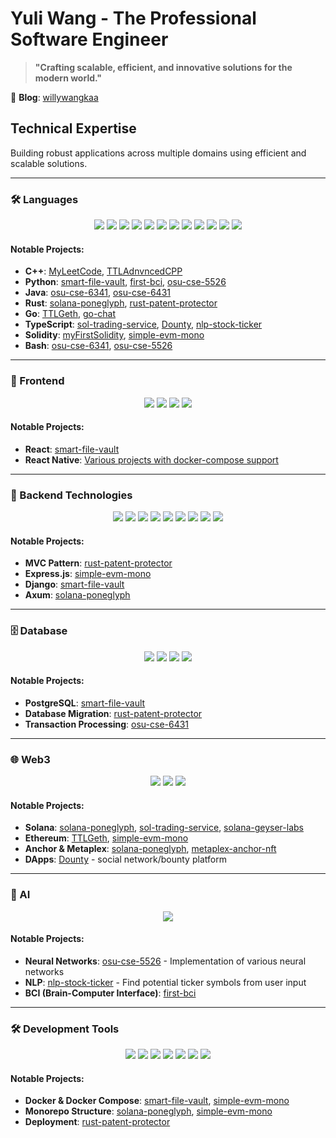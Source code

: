 # Yuli Wang - The Professional Software Engineer

> **"Crafting scalable, efficient, and innovative solutions for the modern world."**

📝 **Blog**: [willywangkaa](https://wangwilly.github.io/willywangkaa/)

## Technical Expertise
Building robust applications across multiple domains using efficient and scalable solutions.

---

### 🛠️ Languages
<div align="center">

![](https://img.shields.io/badge/-C-A8B9CC?style=flat-square&logo=c&logoColor=white)
![](https://img.shields.io/badge/-C++-00599C?style=flat-square&logo=cplusplus&logoColor=white)
![](https://img.shields.io/badge/-Python-3776AB?style=flat-square&logo=python&logoColor=white)
![](https://img.shields.io/badge/-Java-007396?style=flat-square&logo=java&logoColor=white)
![](https://img.shields.io/badge/-Rust-000000?style=flat-square&logo=rust&logoColor=white)
![](https://img.shields.io/badge/-Go-00ADD8?style=flat-square&logo=go&logoColor=white)
![](https://img.shields.io/badge/-JavaScript-F7DF1E?style=flat-square&logo=javascript&logoColor=black)
![](https://img.shields.io/badge/-TypeScript-3178C6?style=flat-square&logo=typescript&logoColor=white)
![](https://img.shields.io/badge/-HTML-E34F26?style=flat-square&logo=html5&logoColor=white)
![](https://img.shields.io/badge/-LaTeX-008080?style=flat-square&logo=latex&logoColor=white)
![](https://img.shields.io/badge/-Bash-4EAA25?style=flat-square&logo=gnu-bash&logoColor=white)
![](https://img.shields.io/badge/-Solidity-363636?style=flat-square&logo=solidity&logoColor=white)

</div>

#### Notable Projects:
- **C++**: [MyLeetCode](https://github.com/WangWilly/MyLeetCode), [TTLAdnvncedCPP](https://github.com/WangWilly/TTLAdnvncedCPP)
- **Python**: [smart-file-vault](https://github.com/WangWilly/smart-file-vault), [first-bci](https://github.com/WangWilly/first-bci), [osu-cse-5526](https://github.com/WangWilly/osu-cse-5526)
- **Java**: [osu-cse-6341](https://github.com/WangWilly/osu-cse-6341), [osu-cse-6431](https://github.com/WangWilly/osu-cse-6431)
- **Rust**: [solana-poneglyph](https://github.com/WangWilly/solana-poneglyph), [rust-patent-protector](https://github.com/WangWilly/rust-patent-protector)
- **Go**: [TTLGeth](https://github.com/WangWilly/TTLGeth), [go-chat](https://github.com/WangWilly/go-chat)
- **TypeScript**: [sol-trading-service](https://github.com/WangWilly/sol-trading-service), [Dounty](https://github.com/WangWilly/Dounty), [nlp-stock-ticker](https://github.com/WangWilly/nlp-stock-ticker)
- **Solidity**: [myFirstSolidity](https://github.com/WangWilly/myFirstSolidity), [simple-evm-mono](https://github.com/WangWilly/simple-evm-mono)
- **Bash**: [osu-cse-6341](https://github.com/WangWilly/osu-cse-6341), [osu-cse-5526](https://github.com/WangWilly/osu-cse-5526)

---

### 🎨 Frontend
<div align="center">

![](https://img.shields.io/badge/-React-61DAFB?style=flat-square&logo=react&logoColor=black)
![](https://img.shields.io/badge/-Vue.js-4FC08D?style=flat-square&logo=vue.js&logoColor=white)
![](https://img.shields.io/badge/-Next.js-000000?style=flat-square&logo=next.js&logoColor=white)
![](https://img.shields.io/badge/-Angular-DD0031?style=flat-square&logo=angular&logoColor=white)

</div>

#### Notable Projects:
- **React**: [smart-file-vault](https://github.com/WangWilly/smart-file-vault)
- **React Native**: [Various projects with docker-compose support](https://github.com/WangWilly/smart-file-vault)

---

### 🚀 Backend Technologies
<div align="center">

![](https://img.shields.io/badge/-Model--View--Controller-000000?style=flat-square&logoColor=white)
![](https://img.shields.io/badge/-Spring-6DB33F?style=flat-square&logo=spring&logoColor=white)
![](https://img.shields.io/badge/-NestJS-E0234E?style=flat-square&logo=nestjs&logoColor=white)
![](https://img.shields.io/badge/-Express.js-000000?style=flat-square&logo=express&logoColor=white)
![](https://img.shields.io/badge/-FastAPI-009688?style=flat-square&logo=fastapi&logoColor=white)
![](https://img.shields.io/badge/-Axum-000000?style=flat-square&logo=rust&logoColor=white)
![](https://img.shields.io/badge/-HTTP-00599C?style=flat-square&logo=http&logoColor=white)
![](https://img.shields.io/badge/-gRPC-2EA0F2?style=flat-square&logo=google&logoColor=white)
![](https://img.shields.io/badge/-RabbitMQ-FF6600?style=flat-square&logo=rabbitmq&logoColor=white)

</div>

#### Notable Projects:
- **MVC Pattern**: [rust-patent-protector](https://github.com/WangWilly/rust-patent-protector)
- **Express.js**: [simple-evm-mono](https://github.com/WangWilly/simple-evm-mono)
- **Django**: [smart-file-vault](https://github.com/WangWilly/smart-file-vault)
- **Axum**: [solana-poneglyph](https://github.com/WangWilly/solana-poneglyph)

---

### 🗄️ Database
<div align="center">

![](https://img.shields.io/badge/-MySQL-4479A1?style=flat-square&logo=mysql&logoColor=white)
![](https://img.shields.io/badge/-PostgreSQL-336791?style=flat-square&logo=postgresql&logoColor=white)
![](https://img.shields.io/badge/-MongoDB-47A248?style=flat-square&logo=mongodb&logoColor=white)
![](https://img.shields.io/badge/-Redis-DC382D?style=flat-square&logo=redis&logoColor=white)

</div>

#### Notable Projects:
- **PostgreSQL**: [smart-file-vault](https://github.com/WangWilly/smart-file-vault)
- **Database Migration**: [rust-patent-protector](https://github.com/WangWilly/rust-patent-protector)
- **Transaction Processing**: [osu-cse-6431](https://github.com/WangWilly/osu-cse-6431)

---

### 🌐 Web3
<div align="center">

![](https://img.shields.io/badge/-Solana-9945FF?style=flat-square&logo=solana&logoColor=white)
![](https://img.shields.io/badge/-Anchor-000000?style=flat-square&logo=rust&logoColor=white)
![](https://img.shields.io/badge/-Metaplex-000000?style=flat-square&logo=rust&logoColor=white)

</div>

#### Notable Projects:
- **Solana**: [solana-poneglyph](https://github.com/WangWilly/solana-poneglyph), [sol-trading-service](https://github.com/WangWilly/sol-trading-service), [solana-geyser-labs](https://github.com/WangWilly/solana-geyser-labs)
- **Ethereum**: [TTLGeth](https://github.com/WangWilly/TTLGeth), [simple-evm-mono](https://github.com/WangWilly/simple-evm-mono)
- **Anchor & Metaplex**: [solana-poneglyph](https://github.com/WangWilly/solana-poneglyph), [metaplex-anchor-nft](https://github.com/WangWilly/metaplex-anchor-nft)
- **DApps**: [Dounty](https://github.com/WangWilly/Dounty) - social network/bounty platform

---

### 🤖 AI
<div align="center">

![](https://img.shields.io/badge/-PyTorch-EE4C2C?style=flat-square&logo=pytorch&logoColor=white)

</div>

#### Notable Projects:
- **Neural Networks**: [osu-cse-5526](https://github.com/WangWilly/osu-cse-5526) - Implementation of various neural networks
- **NLP**: [nlp-stock-ticker](https://github.com/WangWilly/nlp-stock-ticker) - Find potential ticker symbols from user input
- **BCI (Brain-Computer Interface)**: [first-bci](https://github.com/WangWilly/first-bci)

---

### 🛠️ Development Tools
<div align="center">

![](https://img.shields.io/badge/-Git-F05032?style=flat-square&logo=git&logoColor=white)
![](https://img.shields.io/badge/-GitHub-181717?style=flat-square&logo=github&logoColor=white)
![](https://img.shields.io/badge/-GitLab-E0234E?style=flat-square&logo=gitlab&logoColor=white)
![](https://img.shields.io/badge/-Gitea-6DB33F?style=flat-square&logo=gitea&logoColor=white)
![](https://img.shields.io/badge/-VSCode-007ACC?style=flat-square&logo=visual-studio-code&logoColor=white)
![](https://img.shields.io/badge/-Docker-2496ED?style=flat-square&logo=docker&logoColor=white)
![](https://img.shields.io/badge/-Kubernetes-326CE5?style=flat-square&logo=kubernetes&logoColor=white)

</div>

#### Notable Projects:
- **Docker & Docker Compose**: [smart-file-vault](https://github.com/WangWilly/smart-file-vault), [simple-evm-mono](https://github.com/WangWilly/simple-evm-mono)
- **Monorepo Structure**: [solana-poneglyph](https://github.com/WangWilly/solana-poneglyph), [simple-evm-mono](https://github.com/WangWilly/simple-evm-mono)
- **Deployment**: [rust-patent-protector](https://github.com/WangWilly/rust-patent-protector)
